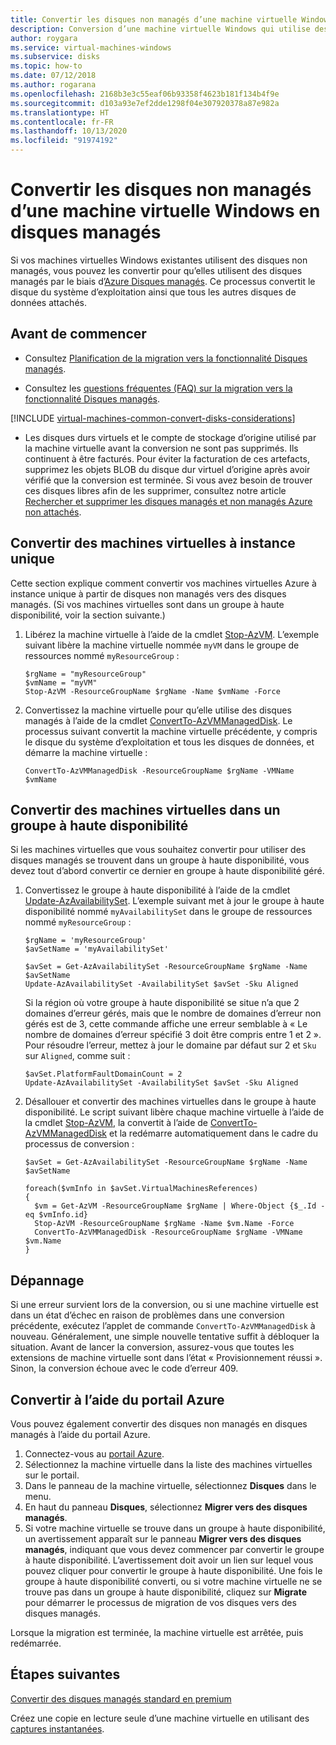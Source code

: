 ```yaml
---
title: Convertir les disques non managés d’une machine virtuelle Windows en disques managés
description: Conversion d’une machine virtuelle Windows qui utilise des disques non managés pour qu’elle utilise des disques managés à l’aide de PowerShell dans le modèle de déploiement Resource Manager
author: roygara
ms.service: virtual-machines-windows
ms.subservice: disks
ms.topic: how-to
ms.date: 07/12/2018
ms.author: rogarana
ms.openlocfilehash: 2168b3e3c55eaf06b93358f4623b181f134b4f9e
ms.sourcegitcommit: d103a93e7ef2dde1298f04e307920378a87e982a
ms.translationtype: HT
ms.contentlocale: fr-FR
ms.lasthandoff: 10/13/2020
ms.locfileid: "91974192"
---
```

# <a name="convert-a-windows-virtual-machine-from-unmanaged-disks-to-managed-disks"></a>Convertir les disques non managés d’une machine virtuelle Windows en disques managés

Si vos machines virtuelles Windows existantes utilisent des disques non managés, vous pouvez les convertir pour qu’elles utilisent des disques managés par le biais d’[Azure Disques managés](../managed-disks-overview.md). Ce processus convertit le disque du système d’exploitation ainsi que tous les autres disques de données attachés.

 

## <a name="before-you-begin"></a>Avant de commencer


* Consultez [Planification de la migration vers la fonctionnalité Disques managés](on-prem-to-azure.md#plan-for-the-migration-to-managed-disks).

* Consultez les [questions fréquentes (FAQ) sur la migration vers la fonctionnalité Disques managés](../faq-for-disks.md#migrate-to-managed-disks).

[!INCLUDE [virtual-machines-common-convert-disks-considerations](../../../includes/virtual-machines-common-convert-disks-considerations.md)]

* Les disques durs virtuels et le compte de stockage d’origine utilisé par la machine virtuelle avant la conversion ne sont pas supprimés. Ils continuent à être facturés. Pour éviter la facturation de ces artefacts, supprimez les objets BLOB du disque dur virtuel d’origine après avoir vérifié que la conversion est terminée. Si vous avez besoin de trouver ces disques libres afin de les supprimer, consultez notre article [Rechercher et supprimer les disques managés et non managés Azure non attachés](find-unattached-disks.md).


## <a name="convert-single-instance-vms"></a>Convertir des machines virtuelles à instance unique
Cette section explique comment convertir vos machines virtuelles Azure à instance unique à partir de disques non managés vers des disques managés. (Si vos machines virtuelles sont dans un groupe à haute disponibilité, voir la section suivante.) 

1. Libérez la machine virtuelle à l’aide de la cmdlet [Stop-AzVM](/powershell/module/az.compute/stop-azvm). L’exemple suivant libère la machine virtuelle nommée `myVM` dans le groupe de ressources nommé `myResourceGroup` : 

   ```azurepowershell-interactive
   $rgName = "myResourceGroup"
   $vmName = "myVM"
   Stop-AzVM -ResourceGroupName $rgName -Name $vmName -Force
   ```

2. Convertissez la machine virtuelle pour qu’elle utilise des disques managés à l’aide de la cmdlet [ConvertTo-AzVMManagedDisk](/powershell/module/az.compute/convertto-azvmmanageddisk). Le processus suivant convertit la machine virtuelle précédente, y compris le disque du système d’exploitation et tous les disques de données, et démarre la machine virtuelle :

   ```azurepowershell-interactive
   ConvertTo-AzVMManagedDisk -ResourceGroupName $rgName -VMName $vmName
   ```



## <a name="convert-vms-in-an-availability-set"></a>Convertir des machines virtuelles dans un groupe à haute disponibilité

Si les machines virtuelles que vous souhaitez convertir pour utiliser des disques managés se trouvent dans un groupe à haute disponibilité, vous devez tout d’abord convertir ce dernier en groupe à haute disponibilité géré.

1. Convertissez le groupe à haute disponibilité à l’aide de la cmdlet [Update-AzAvailabilitySet](/powershell/module/az.compute/update-azavailabilityset). L’exemple suivant met à jour le groupe à haute disponibilité nommé `myAvailabilitySet` dans le groupe de ressources nommé `myResourceGroup` :

   ```azurepowershell-interactive
   $rgName = 'myResourceGroup'
   $avSetName = 'myAvailabilitySet'

   $avSet = Get-AzAvailabilitySet -ResourceGroupName $rgName -Name $avSetName
   Update-AzAvailabilitySet -AvailabilitySet $avSet -Sku Aligned 
   ```

   Si la région où votre groupe à haute disponibilité se situe n’a que 2 domaines d’erreur gérés, mais que le nombre de domaines d’erreur non gérés est de 3, cette commande affiche une erreur semblable à « Le nombre de domaines d’erreur spécifié 3 doit être compris entre 1 et 2 ». Pour résoudre l’erreur, mettez à jour le domaine par défaut sur 2 et `Sku` sur `Aligned`, comme suit :

   ```azurepowershell-interactive
   $avSet.PlatformFaultDomainCount = 2
   Update-AzAvailabilitySet -AvailabilitySet $avSet -Sku Aligned
   ```

2. Désallouer et convertir des machines virtuelles dans le groupe à haute disponibilité. Le script suivant libère chaque machine virtuelle à l’aide de la cmdlet [Stop-AzVM](/powershell/module/az.compute/stop-azvm), la convertit à l’aide de [ConvertTo-AzVMManagedDisk](/powershell/module/az.compute/convertto-azvmmanageddisk) et la redémarre automatiquement dans le cadre du processus de conversion :

   ```azurepowershell-interactive
   $avSet = Get-AzAvailabilitySet -ResourceGroupName $rgName -Name $avSetName

   foreach($vmInfo in $avSet.VirtualMachinesReferences)
   {
     $vm = Get-AzVM -ResourceGroupName $rgName | Where-Object {$_.Id -eq $vmInfo.id}
     Stop-AzVM -ResourceGroupName $rgName -Name $vm.Name -Force
     ConvertTo-AzVMManagedDisk -ResourceGroupName $rgName -VMName $vm.Name
   }
   ```


## <a name="troubleshooting"></a>Dépannage

Si une erreur survient lors de la conversion, ou si une machine virtuelle est dans un état d’échec en raison de problèmes dans une conversion précédente, exécutez l’applet de commande `ConvertTo-AzVMManagedDisk` à nouveau. Généralement, une simple nouvelle tentative suffit à débloquer la situation.
Avant de lancer la conversion, assurez-vous que toutes les extensions de machine virtuelle sont dans l’état « Provisionnement réussi ». Sinon, la conversion échoue avec le code d’erreur 409.

## <a name="convert-using-the-azure-portal"></a>Convertir à l’aide du portail Azure

Vous pouvez également convertir des disques non managés en disques managés à l’aide du portail Azure.

1. Connectez-vous au [portail Azure](https://portal.azure.com).
2. Sélectionnez la machine virtuelle dans la liste des machines virtuelles sur le portail.
3. Dans le panneau de la machine virtuelle, sélectionnez **Disques** dans le menu.
4. En haut du panneau **Disques**, sélectionnez **Migrer vers des disques managés**.
5. Si votre machine virtuelle se trouve dans un groupe à haute disponibilité, un avertissement apparaît sur le panneau **Migrer vers des disques managés**, indiquant que vous devez commencer par convertir le groupe à haute disponibilité. L’avertissement doit avoir un lien sur lequel vous pouvez cliquer pour convertir le groupe à haute disponibilité. Une fois le groupe à haute disponibilité converti, ou si votre machine virtuelle ne se trouve pas dans un groupe à haute disponibilité, cliquez sur **Migrate** pour démarrer le processus de migration de vos disques vers des disques managés.

Lorsque la migration est terminée, la machine virtuelle est arrêtée, puis redémarrée.

## <a name="next-steps"></a>Étapes suivantes

[Convertir des disques managés standard en premium](convert-disk-storage.md)

Créez une copie en lecture seule d’une machine virtuelle en utilisant des [captures instantanées](snapshot-copy-managed-disk.md).
